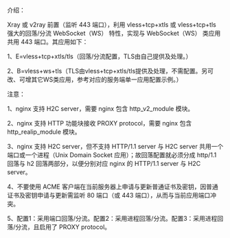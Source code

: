 介绍：

Xray 或 v2ray 前置（监听 443 端口），利用 vless+tcp+xtls 或 vless+tcp+tls 强大的回落/分流 WebSocket（WS） 特性，实现与 WebSocket（WS） 类应用共用 443 端口。其应用如下：

1、E=vless+tcp+xtls/tls（回落/分流配置，TLS由自己提供及处理。）

2、B=vless+ws+tls（TLS由vless+tcp+xtls/tls提供及处理，不需配置。另可改、可增其它WS类应用，参考对应的服务端单一应用配置示例。）

注意：

1、nginx 支持 H2C server，需要 nginx 包含 http_v2_module 模块。

2、nginx 支持 HTTP 功能块接收 PROXY protocol，需要 nginx 包含 http_realip_module 模块。

3、nginx 支持 H2C server，但不支持 HTTP/1.1 server 与 H2C server 共用一个端口或一个进程（Unix Domain Socket 应用）；故回落配置就必须分成 http/1.1 回落与 h2 回落两部分，以便分别对应 nginx 的 HTTP/1.1 server 与 H2C server。

4、不要使用 ACME 客户端在当前服务器上申请与更新普通证书及密钥，因普通证书及密钥申请与更新需监听 80 端口（或 443 端口），从而与当前应用端口冲突。

5、配置1：采用端口回落/分流。配置2：采用进程回落/分流。配置3：采用进程回落/分流，且启用了 PROXY protocol。
